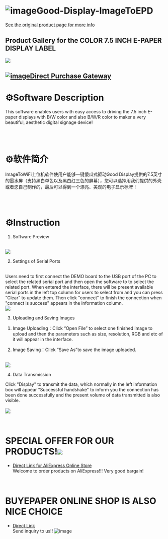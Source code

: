 # ![image](https://user-images.githubusercontent.com/57305534/200111331-65cbdad0-9cb9-4fea-9f56-8ab71769e31d.png)Good-Display-ImageToEPD

[See the original product page for more info](https://www.good-display.com/product/418.html) 
<br/>

Product Gallery for the COLOR 7.5 INCH E-PAPER DISPLAY LABEL
------------------------------------------------------------------------------------------------------------
<img src="https://www.good-display.com/repository/image/d9d4d2e7-3bfc-442a-82a8-fe06e36ef58e.jpg" />
<br/>


[![image](https://user-images.githubusercontent.com/57305534/200110058-42a41f14-0e68-4ae3-abe2-8b9c715a4117.png)Direct Purchase Gateway](https://buy-lcd.com/products/75-inch-electronic-shelf-label-color-e-ink-display-screen-for-retail-conference-and-industrial-tag-epd-screen-il075ru) 
<br/>
------------------------------------------------------------------------------------------------------------

# ⚙️Software Description


This software enables users with easy access to driving the 7.5 inch E-paper displays with B/W color and also B/W/R color to maker a very beautiful, aesthetic digital signage device!<br/>

<br/>

<br/>

# ⚙️软件简介


ImageToWiFi上位机软件使用户能够一键傻瓜式驱动Good Display提供的7.5英寸的墨水屏（支持黑白单色以及黑白红三色的屏幕），您可以选择用我们提供的外壳或者您自己制作的，最后可以得到一个漂亮、美观的电子显示标牌！<br/>

<br/>

<br/>

# ⚙️Instruction


1. Software Preview
<br/>
<img src="https://www.good-display.com/repository/image/41350dfa-4056-45ca-8d67-2b5c767e865b.jpg" />
<br/>

2. Settings of Serial Ports
<br/>
Users need to first connect the DEMO board to the USB port of the PC to select the related serial port and then open the software to to select the related port. When entered the interface, there will be present available serial ports in the left top column for users to select from and you can press “Clear” to update them. Then click "connect" to finish the connection when "connect is success" appears in the information column.
<br/>
<img src="https://www.good-display.com/repository/image/16e18c05-beb7-45d2-b897-b35bd6a09a79.jpg" />
<br/>

3. Uploading and Saving Images<br/>

1) Image Uploading：Click “Open File” to select one finished image to upload and then the parameters such as size, resolution, RGB and etc of it will appear in the interface.<br/>

2) Image Saving：Click “Save As”to save the image uploaded.
<br/>
<img src="https://www.good-display.com/repository/image/a12d64af-cf54-4358-b8f4-c89b6dbd3a6f.jpg" />
<br/>



 

4. Data Transmission<br/>

Click "Display" to transmit the data, which normally in the left information box will appear "Successful handshake" to inform you the connection has been done successfully and the present volume of data transmitted is also visible.<br/>
<br/>
<img src="https://www.good-display.com/repository/image/93a3de8c-089c-4980-835f-10343d5eb617.jpg" />
<br/>





<br/>

# SPECIAL OFFER FOR OUR PRODUCTS!<img src="https://img.alicdn.com/tfs/TB1OQux3hD1gK0jSZFsXXbldVXa-134-32.png" /> 
- [Direct Link for AliExpress Online Store](https://goodisplay.aliexpress.com/store/top-rated-products/1100401572.html?spm=a2g0o.store_pc_topSellerIng.8148362.6.3b122f6c9QvdHT&origin=n&SortType=orders_desc) 
<br/>Welcome to order products on AliExpress!!! Very good bargain!

<br/>

# BUYEPAPER ONLINE SHOP IS ALSO NICE CHOICE
- [Direct Link](https://www.buy-lcd.com/collections/special-offer) 
<br/>Send inquiry to us!!
![image](https://user-images.githubusercontent.com/57305534/209752673-fc672971-5e79-4a46-8b65-dd5edb4bc92d.png)




